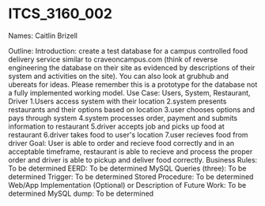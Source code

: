 # ITCS_3160_002

Names: Caitlin Brizell

Outline:
  Introduction:
    create a test database for a campus controlled food delivery service 
similar to craveoncampus.com (think of reverse engineering the database on their site as 
evidenced by descriptions of their system and activities on the site).  You can also look at 
grubhub and ubereats for ideas.  Please remember this is a prototype for the database not 
a fully implemented working model.
  Use Case:
    Users, System, Restaurant, Driver
    1.Users access system with their location
    2.system presents restaurants and their options based on location
    3.user chooses options and pays through system
    4.system processes order, payment and submits information to restaurant
    5.driver accepts job and picks up food at restaurant
    6.driver takes food to user's location
    7.user recieves food from driver
    Goal: User is able to order and recieve food correctly and in an acceptable timeframe, restaurant is able to recieve and process the proper order and driver is able to pickup and deliver food correctly.
  Business Rules:
    To be determined
  EERD:
    To be determined
  MySQL Queries (three):
    To be determined
  Trigger:
    To be determined
  Stored Procedure:
    To be determined
  Web/App Implementation (Optional) or Description of Future Work:
    To be determined
  MySQL dump:
    To be determined

